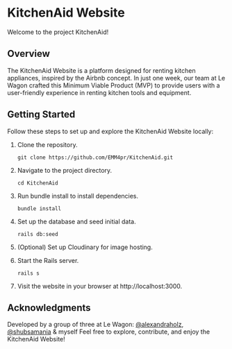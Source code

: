 # KitchenAid Website

Welcome to the project KitchenAid!

## Overview

The KitchenAid Website is a platform designed for renting kitchen appliances, inspired by the Airbnb concept. In just one week, our team at Le Wagon crafted this Minimum Viable Product (MVP) to provide users with a user-friendly experience in renting kitchen tools and equipment.

## Getting Started

Follow these steps to set up and explore the KitchenAid Website locally:

1. Clone the repository.

   `git clone https://github.com/EMM4pr/KitchenAid.git`

3. Navigate to the project directory.

   `cd KitchenAid`

4. Run bundle install to install dependencies.

   `bundle install`

5. Set up the database and seed initial data.

   `rails db:seed`

6. (Optional) Set up Cloudinary for image hosting.

7. Start the Rails server.
 
   `rails s`

8. Visit the website in your browser at http://localhost:3000.

## Acknowledgments
Developed by a group of three at Le Wagon: [@alexandraholz](https://github.com/alexandraholz), [@shubsamania](https://github.com/shubsamania) & myself
Feel free to explore, contribute, and enjoy the KitchenAid Website!
